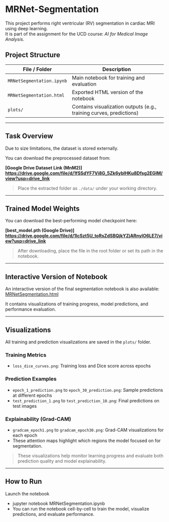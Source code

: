# MRNet-Segmentation

This project performs right ventricular (RV) segmentation in cardiac MRI using deep learning.  
It is part of the assignment for the UCD course: *AI for Medical Image Analysis*.

## Project Structure

| File / Folder | Description |
|---------------|-------------|
| `MRNetSegmentation.ipynb` | Main notebook for training and evaluation |
| `MRNetSegmentation.html` | Exported HTML version of the notebook |
| `plots/` | Contains visualization outputs (e.g., training curves, predictions) |

---
## Task Overview
Due to size limitations, the dataset is stored externally.  

You can download the preprocessed dataset from:

**[Google Drive Dataset Link (MnM2)] https://drive.google.com/file/d/1fSSdYF7Vi8G_5Zk6yblHKu8Dfsg2EGIM/view?usp=drive_link**
> Place the extracted folder as `./data/` under your working directory.

---
## Trained Model Weights

You can download the best-performing model checkpoint here: 

**[best_model.pth (Google Drive)] https://drive.google.com/file/d/1lcSzt5U_toRsZdSBQjkYZjARnyIO6LE7/view?usp=drive_link**
> After downloading, place the file in the root folder or set its path in the notebook.

---
## Interactive Version of Notebook

An interactive version of the final segmentation notebook is also available: [MRNetSegmentation.html](./MRNetSegmentation.html)

It contains visualizations of training progress, model predictions, and performance evaluation.

---
## Visualizations

All training and prediction visualizations are saved in the `plots/` folder.

### Training Metrics
- `loss_dice_curves.png`: Training loss and Dice score across epochs

### Prediction Examples
- `epoch_1_prediction.png` to `epoch_30_prediction.png`: Sample predictions at different epochs
- `test_prediction_1.png` to `test_prediction_10.png`: Final predictions on test images

### Explainability (Grad-CAM)
- `gradcam_epoch1.png` to `gradcam_epoch30.png`: Grad-CAM visualizations for each epoch
- These attention maps highlight which regions the model focused on for segmentation.

> These visualizations help monitor learning progress and evaluate both prediction quality and model explainability.

---
## How to Run

Launch the notebook
- jupyter notebook MRNetSegmentation.ipynb
- You can run the notebook cell-by-cell to train the model, visualize predictions, and evaluate performance.

